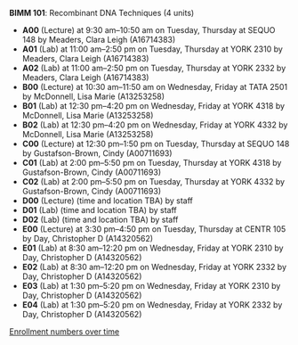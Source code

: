 **BIMM 101**: Recombinant DNA Techniques (4 units)

- **A00** (Lecture) at 9:30 am–10:50 am on Tuesday, Thursday at SEQUO 148 by Meaders, Clara Leigh (A16714383)
- **A01** (Lab) at 11:00 am–2:50 pm on Tuesday, Thursday at YORK 2310 by Meaders, Clara Leigh (A16714383)
- **A02** (Lab) at 11:00 am–2:50 pm on Tuesday, Thursday at YORK 2332 by Meaders, Clara Leigh (A16714383)
- **B00** (Lecture) at 10:30 am–11:50 am on Wednesday, Friday at TATA 2501 by McDonnell, Lisa Marie (A13253258)
- **B01** (Lab) at 12:30 pm–4:20 pm on Wednesday, Friday at YORK 4318 by McDonnell, Lisa Marie (A13253258)
- **B02** (Lab) at 12:30 pm–4:20 pm on Wednesday, Friday at YORK 4332 by McDonnell, Lisa Marie (A13253258)
- **C00** (Lecture) at 12:30 pm–1:50 pm on Tuesday, Thursday at SEQUO 148 by Gustafson-Brown, Cindy (A00711693)
- **C01** (Lab) at 2:00 pm–5:50 pm on Tuesday, Thursday at YORK 4318 by Gustafson-Brown, Cindy (A00711693)
- **C02** (Lab) at 2:00 pm–5:50 pm on Tuesday, Thursday at YORK 4332 by Gustafson-Brown, Cindy (A00711693)
- **D00** (Lecture) (time and location TBA) by staff
- **D01** (Lab) (time and location TBA) by staff
- **D02** (Lab) (time and location TBA) by staff
- **E00** (Lecture) at 3:30 pm–4:50 pm on Tuesday, Thursday at CENTR 105 by Day, Christopher D (A14320562)
- **E01** (Lab) at 8:30 am–12:20 pm on Wednesday, Friday at YORK 2310 by Day, Christopher D (A14320562)
- **E02** (Lab) at 8:30 am–12:20 pm on Wednesday, Friday at YORK 2332 by Day, Christopher D (A14320562)
- **E03** (Lab) at 1:30 pm–5:20 pm on Wednesday, Friday at YORK 2310 by Day, Christopher D (A14320562)
- **E04** (Lab) at 1:30 pm–5:20 pm on Wednesday, Friday at YORK 2332 by Day, Christopher D (A14320562)

[Enrollment numbers over time](./BIMM101.tsv)
